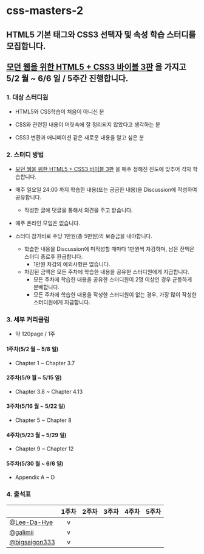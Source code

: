 # css-masters-2

## HTML5 기본 태그와 CSS3 선택자 및 속성 학습 스터디를 모집합니다. <br /><br /> [모던 웹을 위한 HTML5 + CSS3 바이블 3판](https://www.hanbit.co.kr/store/books/look.php?p_code=B8371709349) 을 가지고 **5/2 월 ~ 6/6 일 / 5주간** 진행합니다.


### 1. 대상 스터디원

- HTML5와 CSS학습이 처음이 아니신 분

- CSS와 관련된 내용이 머릿속에 잘 정리되지 않았다고 생각하는 분

- CSS3 변환과 애니메이션 같은 새로운 내용을 알고 싶은 분

### 2. 스터디 방법

- [모던 웹을 위한 HTML5 + CSS3 바이블 3판](https://www.hanbit.co.kr/store/books/look.php?p_code=B8371709349) 을 매주 정해진 진도에 맞추어 각자 학습합니다. 

- 매주 일요일 24:00 까지 학습한 내용(또는 궁금한 내용)을 Discussion에 작성하여 공유합니다.
   - 작성한 글에 댓글을 통해서 의견을 주고 받습니다.

- 매주 온라인 모임은 없습니다.

- 스터디 참가비로 주당 1만원(총 5만원)의 보증금을 내야합니다.
   - 학습한 내용을 Discussion에 미작성할 때마다 1만원씩 차감하며, 남은 잔액은 스터디 종료후 환급합니다.
     - 1만원 차감의 예외사항은 없습니다. 
   - 차감된 금액은 모든 주차에 학습한 내용을 공유한 스터디원에게 지급합니다.
     - 모든 주차에 학습한 내용을 공유한 스터디원이 2명 이상인 경우 균등하게 분배합니다.
     - 모든 주차에 학습한 내용을 작성한 스터디원이 없는 경우, 가장 많이 작성한 스터디원에게 지급합니다.


### 3. 세부 커리큘럼

- 약 120page / 1주

#### 1주차(5/2 월 ~ 5/8 일)

- Chapter 1 ~ Chapter 3.7

#### 2주차(5/9 월 ~ 5/15 일)

- Chapter 3.8 ~ Chapter 4.13

#### 3주차(5/16 월 ~ 5/22 일)

- Chapter 5 ~ Chapter 8
 
#### 4주차(5/23 월 ~ 5/29 일)

- Chapter 9 ~ Chapter 12

#### 5주차(5/30 월 ~ 6/6 일)

- Appendix A ~ D

### 4. 출석표

|                                                  | 1주차 | 2주차 | 3주차 | 4주차 | 5주차 |
| ------------------------------------------------ | :---: | :---: | :---: | :---: | :---: |
| [@Lee-Da-Hye](https://github.com/Lee-Da-Hye)     |   v   |       |       |       |       |
| [@galimii](https://github.com/galimii)           |   v   |       |       |       |       |
| [@bigsaigon333](https://github.com/bigsaigon333) |   v   |       |       |       |       |
